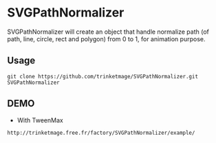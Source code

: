 # SVGPathNormalizer

SVGPathNormalizer will create an object that handle normalize path (of path, line, circle, rect and polygon) from 0 to 1, for animation purpose.

## Usage

```shell
git clone https://github.com/trinketmage/SVGPathNormalizer.git SVGPathNormalizer
```

## DEMO

* With TweenMax

```shell
http://trinketmage.free.fr/factory/SVGPathNormalizer/example/
```